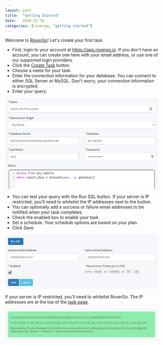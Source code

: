 ```yaml
---
layout: post
title:  "Getting Started"
date:   2018-12-16
categories: [rovergo, "getting started"]
---
```


Welcome to [RoverGo](https://rovergo.io/)! Let's create your first task. 

- First, login to your account at <https://app.rovergo.io>. If you don't have an account, you can create one here with your email address, or use one of our supported login providers.
- Click the [Create Task](https://app.rovergo.io/Task/Create) button.
- Choose a name for your task.
- Enter the connection information for your database. You can connect to either SQL Server or MySQL. Don't worry, your connection information is encrypted.
- Enter your query.

![create task part 1](/assets/images/create-task-1.PNG)

- You can test your query with the Run SQL button. If your server is IP restricted, you'll need to whitelist the IP addresses next to the button.
- You can optionally add a success or failure email addresses to be notified when your task completes.
- Check the enabled box to enable your task.
- Set a schedule. Your schedule options are based on your plan.
- Click Save.

![create task part 2](/assets/images/create-task-2.PNG)

If your server is IP restricted, you'll need to whitelist RoverGo. The IP addresses are at the top of the [task page](https://app.rovergo.io/Task/Create).

![RoverGo IP addresses](/assets/images/create-task-3.PNG)